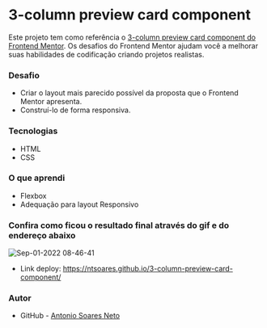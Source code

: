 # 3-column preview card component

Este projeto tem como referência o [3-column preview card component do Frontend Mentor](https://www.frontendmentor.io/challenges/3column-preview-card-component-pH92eAR2-). Os desafios do Frontend Mentor ajudam você a melhorar suas habilidades de codificação criando projetos realistas.

### Desafio

* Criar o layout mais parecido possível da proposta que o Frontend Mentor apresenta.
* Construí-lo de forma responsiva.

### Tecnologias

* HTML
* CSS

### O que aprendi

* Flexbox
* Adequação para layout Responsivo

### Confira como ficou o resultado final através do gif e do endereço abaixo

![Sep-01-2022 08-46-41](https://user-images.githubusercontent.com/86579155/187909612-42aed7da-f6d0-454b-b334-9434597a9bad.gif)

* Link deploy: https://ntsoares.github.io/3-column-preview-card-component/

### Autor

- GitHub - [Antonio Soares Neto](https://github.com/NtSoares)
